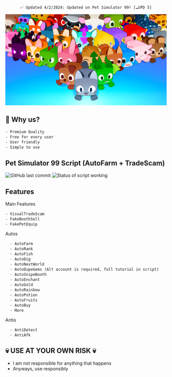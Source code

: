 <div align=center>

  ```
  ✅ Updated 4/2/2024: Updated on Pet Simulator 99! [☁️UPD 5]
  ```
  <img src="./images/ps99.png" width=800>
</div>

## 💎 Why us?
```
- Premium Quality
- Free for every user
- User friendly
- Simple to use
```


## Pet Simulator 99 Script (AutoFarm + TradeScam)
![GitHub last commit](https://img.shields.io/github/last-commit/globalwarmingpart8/PetSimulator99)
![Status of script working](https://img.shields.io/badge/Status-Working-normal)

## Features
Main Features
```
- VisualTradeScam
- FakeBoothSell
- FakePetEquip
```
Autos
```
  - AutoFarm
  - AutoRank
  - AutoFish
  - AutoDig
  - AutoNextWorld
  - AutoDupeGems (Alt account is required, full tutorial in script)
  - AutoSnipeBooth
  - AutoEnchant
  - AutoGold
  - AutoRainbow
  - AutoPotion
  - AutoFruits
  - AutoBuy
  - More
```

  Antis
```
  - AntiDetect
  - AntiAfk
```

## 💀 USE AT YOUR OWN RISK 💀
- I am not responsible for anything that happens
- Anyways, use responsibly
